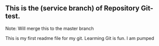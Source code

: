 ## This is the (service branch) of Repository Git-test.

Note: Will merge this to the master branch

This is my first readme file for my git.
Learming Git is fun.
I am pumped
